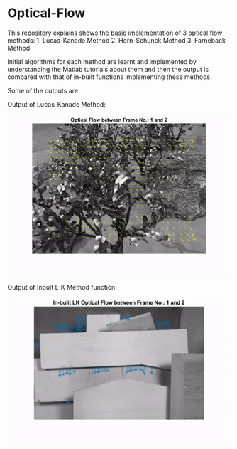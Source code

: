 # Optical-Flow

This repository explains shows the basic implementation of 3 optical flow methods: 
      1. Lucas-Kanade Method
      2. Horn-Schunck Method
      3. Farneback Method
      
Initial algorithms for each method are learnt and implemented by understanding the Matlab tutorials about them and then the output is compared with that of in-built functions implementing these methods. 

Some of the outputs are:

Output of Lucas-Kanade Method:

![](Outputs/Grove_LK/Part1/Grove_LK.gif) 

Output of Inbult L-K Method function:

![ ](Outputs/Wooden_LK/Part2/Inbuilt_Wooden_LK.gif)


